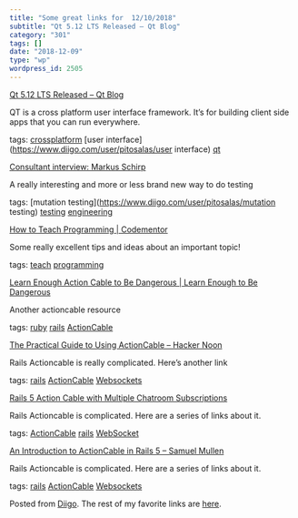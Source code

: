 ```yaml
---
title: "Some great links for  12/10/2018"
subtitle: "Qt 5.12 LTS Released – Qt Blog"
category: "301"
tags: []
date: "2018-12-09"
type: "wp"
wordpress_id: 2505
---
```

[Qt 5.12 LTS Released – Qt Blog](http://blog.qt.io/blog/2018/12/06/qt-5-12-lts-released/) 

QT is a cross platform user interface framework. It’s for building client side apps that you can run everywhere. 

 tags: [crossplatform](https://www.diigo.com/user/pitosalas/crossplatform) [user interface](https://www.diigo.com/user/pitosalas/user interface) [qt](https://www.diigo.com/user/pitosalas/qt)

 [Consultant interview: Markus Schirp](https://engineering-management.space/post/consultant-interview-markus-schirp/) 

A really interesting and more or less brand new way to do testing 

 tags: [mutation testing](https://www.diigo.com/user/pitosalas/mutation testing) [testing](https://www.diigo.com/user/pitosalas/testing) [engineering](https://www.diigo.com/user/pitosalas/engineering)

 [How to Teach Programming | Codementor](https://www.codementor.io/npostolovski/how-to-teach-programming-pvgpdtoed) 

Some really excellent tips and ideas about an important topic!

 tags: [teach](https://www.diigo.com/user/pitosalas/teach) [programming](https://www.diigo.com/user/pitosalas/programming)

 [Learn Enough Action Cable to Be Dangerous | Learn Enough to Be Dangerous](https://www.learnenough.com/action-cable-tutorial) 

Another actioncable resource

 tags: [ruby](https://www.diigo.com/user/pitosalas/ruby) [rails](https://www.diigo.com/user/pitosalas/rails) [ActionCable](https://www.diigo.com/user/pitosalas/ActionCable)

 [The Practical Guide to Using ActionCable – Hacker Noon](https://hackernoon.com/the-practical-guide-to-using-actioncable-30d570d8988c) 

Rails Actioncable is really complicated. Here’s another link

 tags: [rails](https://www.diigo.com/user/pitosalas/rails) [ActionCable](https://www.diigo.com/user/pitosalas/ActionCable) [Websockets](https://www.diigo.com/user/pitosalas/Websockets)

 [Rails 5 Action Cable with Multiple Chatroom Subscriptions](https://www.thegreatcodeadventure.com/rails-5-action-cable-with-multiple-chatroom-subscriptions/) 

Rails Actioncable is complicated. Here are a series of links about it.

 tags: [ActionCable](https://www.diigo.com/user/pitosalas/ActionCable) [rails](https://www.diigo.com/user/pitosalas/rails) [WebSocket](https://www.diigo.com/user/pitosalas/WebSocket)

 [An Introduction to ActionCable in Rails 5 – Samuel Mullen](http://samuelmullen.com/articles/introduction-to-actioncable-in-rails-5/) 

Rails Actioncable is complicated. Here are a series of links about it.

 tags: [rails](https://www.diigo.com/user/pitosalas/rails) [ActionCable](https://www.diigo.com/user/pitosalas/ActionCable) [Websockets](https://www.diigo.com/user/pitosalas/Websockets)

Posted from [Diigo](https://www.diigo.com). The rest of my favorite links are [here](https://www.diigo.com/user/pitosalas).